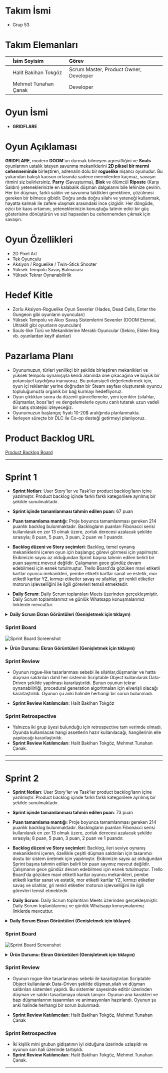 # Takım İsmi
<!-- Takım isminizi buraya yazın. -->
<!-- Örnek: Imagine 4 -->
- Grup 53

<!--# Takım Logosu
<!-- Takım logonuzun bir resmini buraya ekleyin. -->
<!-- Örnek: ![Takım Logosu](link/to/your/logo.png) -->


# Takım Elemanları

| | İsim Soyisim | Görev | |
| :--- | :--- | :--- | :--- |
| <!-- Profil Fotoğrafı --> | Halit Bakihan Tokgöz | Scrum Master, Product Owner, Developer | <!-- Sosyal Medya Linki --> |
| <!-- Profil Fotoğrafı --> | Mehmet Tunahan Çanak | Developer | <!-- Sosyal Medya Linki --> |


# Oyun İsmi
<!-- Oyunun ismini buraya yazın. -->
<!-- Örnek: The Ghost of Anna -->
- **GRIDFLARE**

<!--# Oyun Logosu
<!-- Oyun logonuzun bir resmini buraya ekleyin. -->
<!-- Örnek: ![Oyun Logosu](link/to/your/gamelogo.png) -->


# Oyun Açıklaması
**GRIDFLARE**, modern **DOOM**'un durmak bilmeyen agresifliğini ve **Souls** oyunlarının ustalık isteyen savunma mekaniklerini **2D piksel bir mermi cehenneminde** birleştiren, adrenalin dolu bir **roguelike** nişancı oyunudur. Bu yukarıdan bakışlı kaosun ortasında sadece mermilerden kaçmaz, savaşın ritmini siz belirlersiniz. **Parry** (Savuşturma), **Blok** ve ölümcül **Riposte** (Karşı Saldırı) yeteneklerinizle en kalabalık düşman dalgalarını bile lehinize çevirin.
Her bir düşman, farklı saldırı ve savunma taktikleri gerektiren, çözülmesi gereken bir bilmece gibidir. Doğru anda doğru silahı ve yeteneği kullanmak, hayatta kalmak ile zafere ulaşmak arasındaki ince çizgidir. Her döngüde, ezici bir kaos ortamını, yeteneklerinizin konuştuğu tatmin edici bir güç gösterisine dönüştürün ve sizi hapseden bu cehennemden çıkmak için savaşın.

<!--## Oyun Hikayesi
<!-- Oyununuzun detaylı hikayesini buraya yazın. -->


# Oyun Özellikleri
<!-- Oyunun temel özelliklerini listeleyin. -->
- 2D Pixel Art
- Tek Oyunculu
- Aksiyon / Roguelike / Twin-Stick Shooter
- Yüksek Tempolu Savaş Bulmacası
- Yüksek Tekrar Oynanabilirlik

# Hedef Kitle
<!-- Oyununuzun hedef kitlesini listeleyin. -->
- Zorlu Aksiyon-Roguelike Oyun Severler (Hades, Dead Cells, Enter the Gungeon gibi oyunların oyuncuları)
- Yüksek Tempolu ve Akıcı Savaş Sistemlerini Sevenler (DOOM Eternal, Ultrakill gibi oyunların oyuncuları)
- Souls-like Türü ve Mekaniklerine Meraklı Oyuncular (Sekiro, Elden Ring vb. oyunlardan keyif alanlar)

# Pazarlama Planı
<!-- Pazarlama ve satış stratejilerinizi buraya listeleyin. -->
- Oyunumuzun, türleri yenilikçi bir şekilde birleştiren mekanikleri ve yüksek tempolu oynanışıyla kendi alanında öne çıkacağına ve büyük bir potansiyel taşıdığına inanıyoruz. Bu potansiyeli değerlendirmek için, oyun içi reklamlar yerine doğrudan bir Steam sayfası oluşturarak oyuncu topluluğumuzla organik bir bağ kurmayı hedefliyoruz.
- Oyun çıktıktan sonra da düzenli güncellemeler, yeni içerikler (silahlar, düşmanlar, boss'lar) ve dengelemelerle oyunu canlı tutarak uzun vadeli bir satış stratejisi izleyeceğiz.
- Oyunumuzun başlangıç fiyatı 10-20$ aralığında planlanmakta.
- İlerleyen süreçte bir DLC ile Co-op desteği getirmeyi planlıyoruz.

# Product Backlog URL
<!-- Product Backlog'unuza ait linki buraya ekleyin. -->
[Product Backlog Board](https://trello.com/b/ksmYSObB/group-53-product-backlog)


---
# Sprint 1

- **Sprint Notları**: User Story'ler ve Task'ler product backlog'ların içine yazılmıştır. Product backlog içinde farklı farklı kategorilere ayrılmış bir şekilde sunulmaktadır. 
 <!-- Sprint notlarınızı buraya yazın. (Örnek: User Story'ler product backlog içine yazılmıştır...) -->

- **Sprint içinde tamamlanması tahmin edilen puan**: 67 puan
 <!-- Tahmini puanı buraya yazın. -->

- **Puan tamamlama mantığı**: Proje boyunca tamamlanması gereken 214 puanlık backlog bulunmaktadır. Backlogların puanları Fibonacci serisi kullanılarak en zor 13 olmak üzere, zorluk derecesi azalacak şekilde sırasıyla; 8 puan, 5 puan, 3 puan, 2 puan ve 1 puandır.
<!-- Puanlama mantığınızı buraya açıklayın. -->

- **Backlog düzeni ve Story seçimleri**: Backlog, temel oynanış mekaniklerini içeren oyun için başlangıç görevi görmesi için yapılmıştır. Ekibimizin sayısı az olduğundan Sprint başına tahmin edilen belirli bir puan sayımız mevcut değildir. Çalışmanın gece gündüz devam edebilmesi için esnek tutulmuştur. Trello Board'da gözüken mavi etiketli kartlar oyuncu mekanikleri, pembe etiketli kartlar sanat ve estetik, mor etiketli kartlar YZ, kırmızı etiketler savaş ve silahlar, gri renkli etiketler motorun işlevselliğini ile ilgili görevleri temsil etmektedir.
 <!-- Backlog düzeninizi ve seçim kriterlerinizi buraya yazın. -->

- **Daily Scrum**: Daily Scrum toplantıları Meets üzerinden gerçekleşmiştir. Daily Scrum toplantılarımız ve günlük Whatsapp konuşmalarımız linklerde mevcuttur.
<details>
<summary><strong>Daily Scrum Ekran Görüntüleri (Genişletmek için tıklayın)</strong></summary>
  
  <!-- Bu alana oyunun mevcut durumuna ait ekran görüntülerini ekleyin. -->
  ![Sprint 1 - Daily Scrum](Assets/Docs/ReadmeFiles/DailyScrums/Sprint1Meets.jpeg)
  ![Sprint 1 - Daily Scrum](Assets/Docs/ReadmeFiles/DailyScrums/WhatsappMovement.jpeg)
  ![Sprint 1 - Daily Scrum](Assets/Docs/ReadmeFiles/DailyScrums/WhatsappPath.jpeg)
  
</details>


### Sprint Board
<!-- Sprint board'unuzun ekran görüntüsünü buraya ekleyin. -->
![Sprint Board Screenshot](Assets/Docs/ReadmeFiles/TrelloBacklog.png)

<details>
<summary><strong>Ürün Durumu: Ekran Görüntüleri (Genişletmek için tıklayın)</strong></summary>
  
  <!-- Bu alana oyunun mevcut durumuna ait ekran görüntülerini ekleyin. -->
  ![Hareket Gif](Assets/Docs/ReadmeFiles/MoveAndShoot.gif)
  ![Pathfinding Gif](Assets/Docs/ReadmeFiles/Pathfinding.gif)
  ![Weapon SO ekran görüntüsü](Assets/Docs/ReadmeFiles/WeaponSO.png)
  ![Object Pooler ekran görüntüsü](Assets/Docs/ReadmeFiles/ObjectPooler.png)
  
</details>

### Sprint Review
- Oyunun rogue-like tasarlanması sebebi ile silahlar,düşmanlar ve hatta düşman saldırıları dahil her sistemin Scriptable Object kullanılarak Data-Driven şekilde yapılması kararlaştırıldı. Bunun oyunun tekrar oynanabilirliği, procedural generation algoritmaları için elverişli olacağı kararlaştırıldı. Oyunun şu anki halinde herhangi bir sorun bulunmadı.
 <!-- Sprint review toplantısının özetini buraya yazın. -->
- **Sprint Review Katılımcıları**: Halit Bakihan Tokgöz  <!-- Katılımcıların isimlerini buraya yazın. -->

### Sprint Retrospective
- Yalnızca iki grup üyesi bulunduğu için retrospective tam verimde olmadı. Oyunda kullanılacak hangi assetlerin hazır kullanılacağı, hangilerinin elle yapılacağı kararlaştırıldı.
- **Sprint Review Katılımcıları**: Halit Bakihan Tokgöz, Mehmet Tunahan Çanak.


---


---
# Sprint 2

- **Sprint Notları**: User Story'ler ve Task'ler product backlog'ların içine yazılmıştır. Product backlog içinde farklı farklı kategorilere ayrılmış bir şekilde sunulmaktadır. 
 <!-- Sprint notlarınızı buraya yazın. (Örnek: User Story'ler product backlog içine yazılmıştır...) -->

- **Sprint içinde tamamlanması tahmin edilen puan**: 73 puan
 <!-- Tahmini puanı buraya yazın. -->

- **Puan tamamlama mantığı**: Proje boyunca tamamlanması gereken 214 puanlık backlog bulunmaktadır. Backlogların puanları Fibonacci serisi kullanılarak en zor 13 olmak üzere, zorluk derecesi azalacak şekilde sırasıyla; 8 puan, 5 puan, 3 puan, 2 puan ve 1 puandır.
<!-- Puanlama mantığınızı buraya açıklayın. -->

- **Backlog düzeni ve Story seçimleri**: Backlog, ileri seviye oynanış mekaniklerini içeren, özellikle çeşitli düşman saldırıları için tasarımcı dostu bir sistem üretmek için yapılmıştır. Ekibimizin sayısı az olduğundan Sprint başına tahmin edilen belirli bir puan sayımız mevcut değildir. Çalışmanın gece gündüz devam edebilmesi için esnek tutulmuştur. Trello Board'da gözüken mavi etiketli kartlar oyuncu mekanikleri, pembe etiketli kartlar sanat ve estetik, mor etiketli kartlar YZ, kırmızı etiketler savaş ve silahlar, gri renkli etiketler motorun işlevselliğini ile ilgili görevleri temsil etmektedir.
 <!-- Backlog düzeninizi ve seçim kriterlerinizi buraya yazın. -->

- **Daily Scrum**: Daily Scrum toplantıları Meets üzerinden gerçekleşmiştir. Daily Scrum toplantılarımız ve günlük Whatsapp konuşmalarımız linklerde mevcuttur.
<details>
<summary><strong>Daily Scrum Ekran Görüntüleri (Genişletmek için tıklayın)</strong></summary>
  
  <!-- Bu alana oyunun mevcut durumuna ait ekran görüntülerini ekleyin. -->
  ![Sprint 1 - Daily Scrum](Assets/Docs/ReadmeFiles/DailyScrums/Sprint2/MeetsS2.jpeg)
  ![Sprint 1 - Daily Scrum](Assets/Docs/ReadmeFiles/DailyScrums/Sprint2/whatsappchar.png)
  
</details>


### Sprint Board
<!-- Sprint board'unuzun ekran görüntüsünü buraya ekleyin. -->
![Sprint Board Screenshot](Assets/Docs/ReadmeFiles/Sprint2Trello.png)

<details>
<summary><strong>Ürün Durumu: Ekran Görüntüleri (Genişletmek için tıklayın)</strong></summary>
  
  <!-- Bu alana oyunun mevcut durumuna ait ekran görüntülerini ekleyin. -->
  ![Hareket Gif](Assets/Docs/ReadmeFiles/Animation.gif)
  ![Pathfinding Gif](Assets/Docs/ReadmeFiles/AttackSO.png)
  ![Weapon SO ekran görüntüsü](Assets/Docs/ReadmeFiles/AttackPhaseSO.png)
  ![Object Pooler ekran görüntüsü](Assets/Docs/ReadmeFiles/EnemyShooting.gif)
  
</details>

### Sprint Review
- Oyunun rogue-like tasarlanması sebebi ile kararlaştırılan Scriptable Object kullanılarak Data-Driven şekilde düşman,silah ve düşman saldırıları sistemleri yapıldı. Bu sistemler sayesinde editör üzerinden düşman ve saldırı tasarlamaya olanak tanıyor. Oyunun ana karakteri ve bazı düşmanlarının tasarımları ve animasyonları hazırlandı. Oyunun şu anki halinde herhangi bir sorun bulunmadı.
 <!-- Sprint review toplantısının özetini buraya yazın. -->
- **Sprint Review Katılımcıları**: Halit Bakihan Tokgöz, Mehmet Tunahan Çanak  <!-- Katılımcıların isimlerini buraya yazın. -->

### Sprint Retrospective
- İki kişilik mini grubun gidişatının iyi olduğuna üzerinde uzlaşıldı ve oyunun son hali üzerinde tartışıldı.
- **Sprint Review Katılımcıları**: Halit Bakihan Tokgöz, Mehmet Tunahan Çanak.


---

